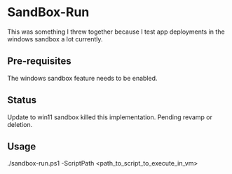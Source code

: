 # SandBox-Run
This was something I threw together because I test app deployments in the windows sandbox a lot currently.

## Pre-requisites
The windows sandbox feature needs to be enabled. 

## Status
Update to win11 sandbox killed this implementation. Pending revamp or deletion. 

## Usage 
./sandbox-run.ps1 -ScriptPath <path_to_script_to_execute_in_vm>


